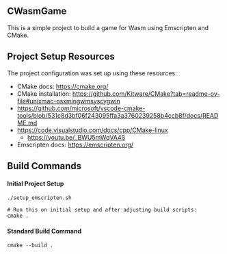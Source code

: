 ## CWasmGame

This is a simple project to build a game for Wasm using Emscripten and CMake.  

## Project Setup Resources

The project configuration was set up using these resources:
- CMake docs: https://cmake.org/
- CMake installation: https://github.com/Kitware/CMake?tab=readme-ov-file#unixmac-osxmingwmsyscygwin
- https://github.com/microsoft/vscode-cmake-tools/blob/531c8d3bf06f243095ffa3a3760239258b4ccb8f/docs/README.md
- https://code.visualstudio.com/docs/cpp/CMake-linux
  - https://youtu.be/_BWU5mWqVA4ß
- Emscripten docs: https://emscripten.org/

## Build Commands

#### Initial Project Setup

```
./setup_emscripten.sh

# Run this on initial setup and after adjusting build scripts:
cmake .
```

#### Standard Build Command
```
cmake --build .
```